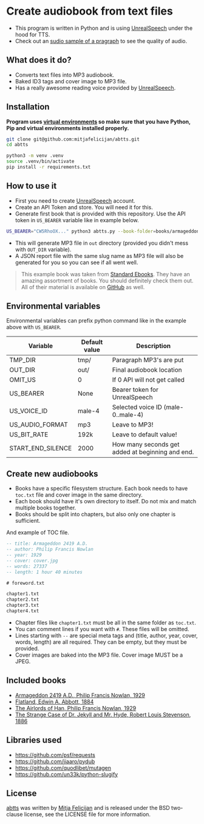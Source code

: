 # Create audiobook from text files

- This program is written in Python and is using
  [UnrealSpeech](https://unrealspeech.com/) under the hood for TTS.
- Check out an [sudio sample of a pragraph](./samples/paragraph.mp3) to see the
  quality of audio.

## What does it do?

- Converts text files into MP3 audiobook.
- Baked ID3 tags and cover image to MP3 file.
- Has a really awesome reading voice provided by
  [UnrealSpeech](https://unrealspeech.com/).

## Installation

**Program uses [virtual
environments](https://docs.python.org/3/library/venv.html) so make sure that you
have Python, Pip and virtual environments installed properly.**

```sh
git clone git@github.com:mitjafelicijan/abtts.git
cd abtts

python3 -m venv .venv
source .venv/bin/activate
pip install -r requirements.txt
```

## How to use it

- First you need to create [UnrealSpeech](https://unrealspeech.com/) account.
- Create an API Token and store. You will need it for this.
- Generate first book that is provided with this repository. Use the API token
  in `US_BEARER` variable like in example below.

```sh
US_BEARER="CW5RhoOX..." python3 abtts.py --book-folder=books/armageddon-2419/
```

- This will generate MP3 file in `out` directory (provided you didn't mess with
  `OUT_DIR` variable).
- A JSON report file with the same slug name as MP3 file will also be generated
  for you so you can see if all went well.

> This example book was taken from [Standard
> Ebooks](https://standardebooks.org/ebooks/philip-francis-nowlan/armageddon-2419-a-d). They
> have an amazing assortment of books. You should definitely check them out. All
> of their material is available on [GitHub](https://github.com/standardebooks)
> as well.

## Environmental variables

Environmental variables can prefix python command like in the example above with
`US_BEARER`.

| Variable          | Default value | Description                                      |
|-------------------|---------------|--------------------------------------------------|
| TMP_DIR           | tmp/          | Paragraph MP3's are put                          |
| OUT_DIR           | out/          | Final audiobook location                         |
| OMIT_US           | 0             | If 0 API will not get called                     |
| US_BEARER         | None          | Bearer token for UnrealSpeech                    |
| US_VOICE_ID       | male-4        | Selected voice ID (male-0..male-4)               |
| US_AUDIO_FORMAT   | mp3           | Leave to MP3!                                    |
| US_BIT_RATE       | 192k          | Leave to default value!                          |
| START_END_SILENCE | 2000          | How many seconds get added at beginning and end. |

## Create new audiobooks

- Books have a specific filesystem structure. Each book needs to have `toc.txt`
  file and cover image in the same directory.
- Each book should have it's own directory to itself. Do not mix and match
  multiple books together.
- Books should be split into chapters, but also only one chapter is sufficient.

And example of TOC file.

```sql
-- title: Armageddon 2419 A.D.
-- author: Philip Francis Nowlan
-- year: 1929
-- cover: cover.jpg
-- words: 27337
-- length: 1 hour 40 minutes

# foreword.txt

chapter1.txt
chapter2.txt
chapter3.txt
chapter4.txt
```

- Chapter files like `chapter1.txt` must be all in the same folder as `toc.txt`.
- You can comment lines if you want with `#`. These files will be omitted.
- Lines starting with `--` are special meta tags and (title, author, year,
  cover, words, length) are all required. They can be empty, but they must be
  provided.
- Cover images are baked into the MP3 file. Cover image MUST be a JPEG.

## Included books

- [Armageddon 2419 A.D., Philip Francis Nowlan, 1929](./books/armageddon-2419)
- [Flatland, Edwin A. Abbott, 1884](./books/flatland)
- [The Airlords of Han, Philip Francis Nowlan, 1929](./books/the-airlords-of-han)
- [The Strange Case of Dr. Jekyll and Mr. Hyde, Robert Louis Stevenson, 1886](./books/the-strange-case-of-dr-jekyll-and-mr-hyde)

## Libraries used

- https://github.com/psf/requests
- https://github.com/jiaaro/pydub
- https://github.com/quodlibet/mutagen
- https://github.com/un33k/python-slugify

## License

[abtts](https://github.com/mitjafelicijan/abtts) was written by [Mitja
Felicijan](https://mitjafelicijan.com) and is released under the BSD two-clause
license, see the LICENSE file for more information.
